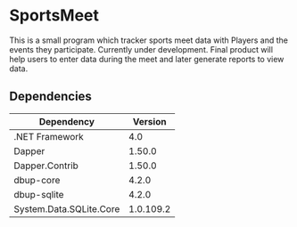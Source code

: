 # SportsMeet
This is a small program which tracker sports meet data with Players and the events they participate. Currently under development. Final product will help users to enter data during the meet and later generate reports to view data.

## Dependencies
| Dependency              | Version   |
| ----------------------- | --------- |
| .NET Framework          | 4.0       |
| Dapper                  | 1.50.0    |
| Dapper.Contrib          | 1.50.0    |
| dbup-core               | 4.2.0     |
| dbup-sqlite             | 4.2.0     |
| System.Data.SQLite.Core | 1.0.109.2 |
